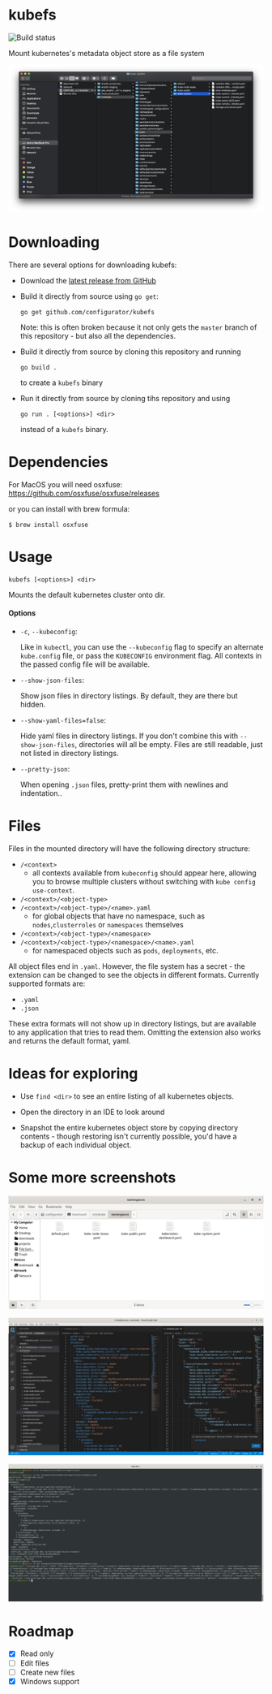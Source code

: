 # kubefs

![Build status](https://github.com/configurator/kubefs/workflows/Build/badge.svg)

Mount kubernetes's metadata object store as a file system

![Screenshot](.screenshots/kubefs.screenshot.png)

# Downloading

There are several options for downloading kubefs:

- Download the [latest release from GitHub](https://github.com/configurator/kubefs/releases/latest)

- Build it directly from source using `go get`:

  ```shell
  go get github.com/configurator/kubefs
  ```

  Note: this is often broken because it not only gets the `master` branch of this repository - but
  also all the dependencies.

- Build it directly from source by cloning this repository and running

  ```shell
  go build .
  ```

  to create a `kubefs` binary

- Run it directly from source by cloning tihs repository and using

  ```shell
  go run . [<options>] <dir>
  ```

  instead of a `kubefs` binary.

# Dependencies

For MacOS you will need osxfuse:
https://github.com/osxfuse/osxfuse/releases

or you can install with brew formula:

```shell
$ brew install osxfuse
```

# Usage

```shell
kubefs [<options>] <dir>
```
Mounts the default kubernetes cluster onto dir.

#### Options

- `-c`, `--kubeconfig`:

  Like in `kubectl`, you can use the `--kubeconfig` flag to specify an alternate
  `kube.config` file, or pass the `KUBECONFIG` environment flag. All contexts in the passed config
  file will be available.

- `--show-json-files`:

  Show json files in directory listings. By default, they are there but hidden.

- `--show-yaml-files=false`:

  Hide yaml files in directory listings. If you don't combine this with `--show-json-files`,
  directories will all be empty. Files are still readable, just not listed in directory listings.

- `--pretty-json`:

  When opening `.json` files, pretty-print them with newlines and indentation..

# Files

Files in the mounted directory will have the following directory structure:

- `/<context>`
    - all contexts available from `kubeconfig` should appear here, allowing you to browse multiple
      clusters without switching with `kube config use-context`.
- `/<context>/<object-type>`
- `/<context>/<object-type>/<name>.yaml`
    - for global objects that have no namespace, such as `nodes`,`clusterroles` or `namespaces`
      themselves
- `/<context>/<object-type>/<namespace>`
- `/<context>/<object-type>/<namespace>/<name>.yaml`
    - for namespaced objects such as `pods`, `deployments`, etc.

All object files end in `.yaml`. However, the file system has a secret - the extension can be
changed to see the objects in different formats. Currently supported formats are:

- `.yaml`
- `.json`

These extra formats will not show up in directory listings, but are available to any application
that tries to read them. Omitting the extension also works and returns the default format, yaml.

# Ideas for exploring

- Use `find <dir>` to see an entire listing of all kubernetes objects.

- Open the directory in an IDE to look around

- Snapshot the entire kubernetes object store by copying directory contents - though restoring isn't
  currently possible, you'd have a backup of each individual object.

# Some more screenshots

![Linux file listing](.screenshots/linux-file-list.jpg)

![Browsing in IDE](.screenshots/vscode.jpg)

![Looking at yaml and json](.screenshots/cat-file-types.jpg)

# Roadmap

- [x] Read only
- [ ] Edit files
- [ ] Create new files
- [x] Windows support
